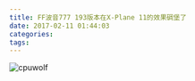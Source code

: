 ```yaml
---
title: FF波音777 193版本在X-Plane 11的效果碉堡了
date: 2017-02-11 01:44:03
categories:
tags:
---
```



![cpuwolf](/images/data/attachment/201702/11/094354i28wod00pu0cdyap.jpg)

